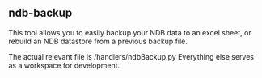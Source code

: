 ndb-backup
----------

This tool allows you to easily backup your NDB data to an excel sheet,
or rebuild an NDB datastore from a previous backup file.

The actual relevant file is /handlers/ndbBackup.py
Everything else serves as a workspace for development.